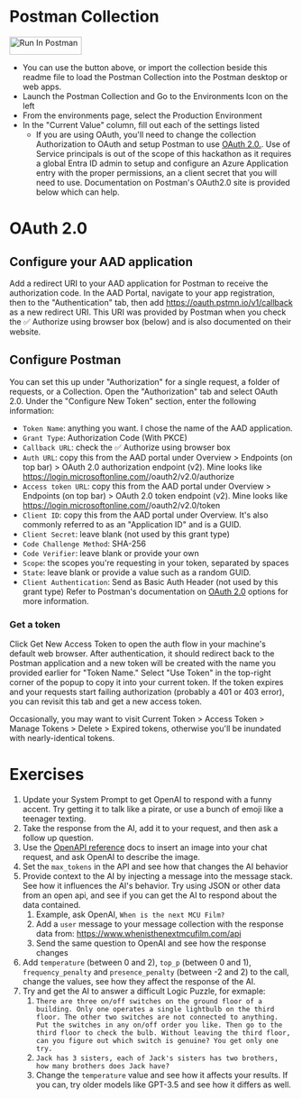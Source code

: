 # Postman Collection
[<img src="https://run.pstmn.io/button.svg" alt="Run In Postman" style="width: 128px; height: 32px;">](https://app.getpostman.com/run-collection/11076036-7b7c5b8d-22fa-491c-832c-8f54fbf8324f?action=collection%2Ffork&source=rip_markdown&collection-url=entityId%3D11076036-7b7c5b8d-22fa-491c-832c-8f54fbf8324f%26entityType%3Dcollection%26workspaceId%3Db12abc2b-9c33-4641-a917-76fb9b2b3705)

* You can use the button above, or import the collection beside this readme file to load the Postman Collection into the Postman desktop or web apps.
* Launch the Postman Collection and Go to the Environments Icon on the left
* From the environments page, select the Production Environment
* In the "Current Value" column, fill out each of the settings listed
  * If you are using OAuth, you'll need to change the collection Authorization to OAuth and setup Postman to use [OAuth 2.0.](#oauth-20). Use of Service principals is out of the scope of this hackathon as it requires a global Entra ID admin to setup and configure an Azure Application entry with the proper permissions, an a client secret that you will need to use. Documentation on Postman's OAuth2.0 site is provided below which can help.



# OAuth 2.0

## Configure your AAD application
Add a redirect URI to your AAD application for Postman to receive the authorization code. In the AAD Portal, navigate to your app registration, then to the "Authentication" tab, then add https://oauth.pstmn.io/v1/callback as a new redirect URI. This URI was provided by Postman when you check the ✅ Authorize using browser box (below) and is also documented on their website.

## Configure Postman
You can set this up under "Authorization" for a single request, a folder of requests, or a Collection. Open the "Authorization" tab and select OAuth 2.0. Under the "Configure New Token" section, enter the following information:

* `Token Name`: anything you want. I chose the name of the AAD application.
* `Grant Type`: Authorization Code (With PKCE)
* `Callback URL`: check the ✅ Authorize using browser box
* `Auth URL`: copy this from the AAD portal under Overview > Endpoints (on top bar) > OAuth 2.0 authorization endpoint (v2). Mine looks like https://login.microsoftonline.com/<tenant>/oauth2/v2.0/authorize
* `Access token URL`: copy this from the AAD portal under Overview > Endpoints (on top bar) > OAuth 2.0 token endpoint (v2). Mine looks like https://login.microsoftonline.com/<tenant>/oauth2/v2.0/token
* `Client ID`: copy this from the AAD portal under Overview. It's also commonly referred to as an "Application ID" and is a GUID.
* `Client Secret`: leave blank (not used by this grant type)
* `Code Challenge Method`: SHA-256
* `Code Verifier`: leave blank or provide your own
* `Scope`: the scopes you're requesting in your token, separated by spaces
* `State`: leave blank or provide a value such as a random GUID.
* `Client Authentication`: Send as Basic Auth Header (not used by this grant type)
Refer to Postman's documentation on [OAuth 2.0](https://learning.postman.com/docs/sending-requests/authorization/#requesting-an-oauth-20-token) options for more information.

### Get a token
Click Get New Access Token to open the auth flow in your machine's default web browser. After authentication, it should redirect back to the Postman application and a new token will be created with the name you provided earlier for "Token Name." Select "Use Token" in the top-right corner of the popup to copy it into your current token. If the token expires and your requests start failing authorization (probably a 401 or 403 error), you can revisit this tab and get a new access token.

Occasionally, you may want to visit Current Token > Access Token > Manage Tokens > Delete > Expired tokens, otherwise you'll be inundated with nearly-identical tokens.

# Exercises

1. Update your System Prompt to get OpenAI to respond with a funny accent. Try getting it to talk like a pirate, or use a bunch of emoji like a teenager texting.
2. Take the response from the AI, add it to your request, and then ask a follow up question.
3. Use the [OpenAPI reference](https://platform.openai.com/docs/api-reference/chat) docs to insert an image into your chat request, and ask OpenAI to describe the image.
4. Set the `max_tokens` in the API and see how that changes the AI behavior
5. Provide context to the AI by injecting a message into the message stack. See how it influences the AI's behavior. Try using JSON or other data from an open api, and see if you can get the AI to respond about the data contained.
   1. Example, ask OpenAI, `When is the next MCU Film?`
   2. Add a `user` message to your message collection with the response data from: https://www.whenisthenextmcufilm.com/api
   3. Send the same question to OpenAI and see how the response changes
6. Add `temperature` (between 0 and 2), `top_p` (between 0 and 1), `frequency_penalty` and `presence_penalty` (between -2 and 2) to the call, change the values, see how they affect the response of the AI.
7. Try and get the AI to answer a difficult Logic Puzzle, for exmaple:
   1. `There are three on/off switches on the ground floor of a building. Only one operates a single lightbulb on the third floor. The other two switches are not connected to anything. Put the switches in any on/off order you like. Then go to the third floor to check the bulb. Without leaving the third floor, can you figure out which switch is genuine? You get only one try.`
   2. `Jack has 3 sisters, each of Jack's sisters has two brothers, how many brothers does Jack have?`
   3. Change the `temperature` value and see how it affects your results. If you can, try older models like GPT-3.5 and see how it differs as well.